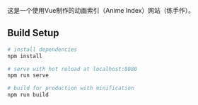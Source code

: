 
这是一个使用Vue制作的动画索引（Anime Index）网站（练手作）。    

## Build Setup

``` bash
# install dependencies
npm install

# serve with hot reload at localhost:8080
npm run serve

# build for production with minification
npm run build
```